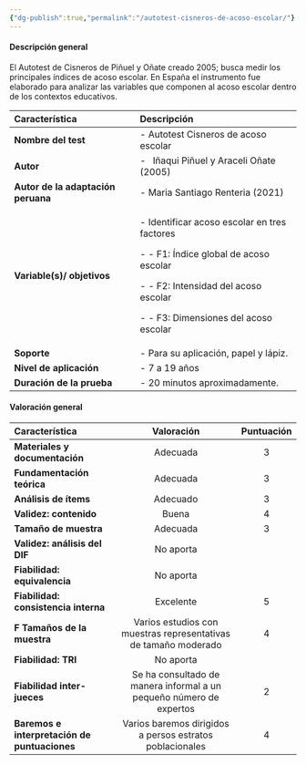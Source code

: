 ```yaml
---
{"dg-publish":true,"permalink":"/autotest-cisneros-de-acoso-escolar/"}
---
```


#### <a name="_rciewy2seujp"></a>**Descripción general**
El Autotest de Cisneros de Piñuel y Oñate creado 2005; busca medir los principales índices de acoso escolar. En España el instrumento fue elaborado para analizar las variables que componen al acoso escolar dentro de los contextos educativos.

|**Característica**|**Descripción**|
| :- | :- |
|**Nombre del test**|- Autotest Cisneros de acoso escolar|
|**Autor**|- ` `Iñaqui Piñuel y Araceli Oñate (2005)|
|**Autor de la adaptación peruana**|- Maria Santiago Renteria (2021)|
|**Variable(s)/ objetivos**|<p>- Identificar acoso escolar en tres factores</p><p>- - F1: Índice global de acoso escolar</p><p>- - F2: Intensidad del acoso escolar</p><p>- - F3: Dimensiones del acoso escolar </p>|
|**Soporte**|- Para su aplicación, papel y lápiz. |
|**Nivel de aplicación**|- 7 a 19  años|
|**Duración de la prueba**|- 20 minutos aproximadamente. |
#### <a name="_wlsmjmi3qwl7"></a>**Valoración general**

|**Característica**|**Valoración**|**Puntuación**|
| :- | :-: | :-: |
|**Materiales y documentación**|Adecuada |3|
|**Fundamentación teórica**|Adecuada|3|
|**Análisis de ítems**|Adecuado|3|
|**Validez: contenido**|Buena|4|
|**Tamaño de muestra**|Adecuada|3|
|**Validez: análisis del DIF**|No aporta||
|**Fiabilidad: equivalencia**|No aporta||
|**Fiabilidad: consistencia interna**|Excelente|5|
|**F Tamaños de la muestra**|Varios estudios con muestras representativas de tamaño moderado|4|
|**Fiabilidad: TRI**|No aporta||
|**Fiabilidad inter-jueces**|Se ha consultado de manera informal a un pequeño número de expertos|2|
|**Baremos e interpretación de puntuaciones**|Varios baremos dirigidos a persos estratos poblacionales|4|

